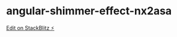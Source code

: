# angular-shimmer-effect-nx2asa

[Edit on StackBlitz ⚡️](https://stackblitz.com/edit/angular-shimmer-effect-nx2asa)